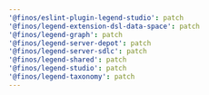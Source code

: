```yaml
---
'@finos/eslint-plugin-legend-studio': patch
'@finos/legend-extension-dsl-data-space': patch
'@finos/legend-graph': patch
'@finos/legend-server-depot': patch
'@finos/legend-server-sdlc': patch
'@finos/legend-shared': patch
'@finos/legend-studio': patch
'@finos/legend-taxonomy': patch
---
```

